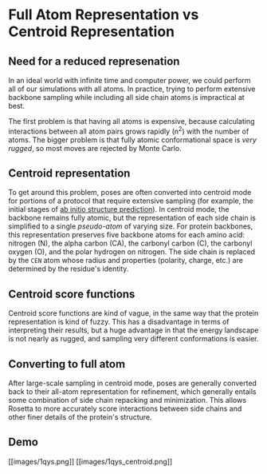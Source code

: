 Full Atom Representation vs Centroid Representation
===================================================

Need for a reduced represenation
--------------------------------
In an ideal world with infinite time and computer power, we could perform all of our simulations with all atoms. In practice, trying to perform extensive backbone sampling while including all side chain atoms is impractical at best.

The first problem is that having all atoms is expensive, because calculating interactions between all atom pairs grows rapidly (n<sup>2</sup>) with the number of atoms. The bigger problem is that fully atomic conformational space is _very rugged_, so most moves are rejected by Monte Carlo.

Centroid representation
-----------------------

To get around this problem, poses are often converted into centroid mode for portions of a protocol that require extensive sampling (for example, the initial stages of [ab initio structure prediction](https://www.rosettacommons.org/demos/latest/public/abinitio/README)). In centroid mode, the backbone remains fully atomic, but the representation of each side chain is simplified to a single _pseudo-atom_ of varying size. For protein backbones, this representation preserves five backbone atoms for each amino acid: nitrogen (N), the alpha carbon (CA), the carbonyl carbon (C), the carbonyl oxygen (O), and the polar hydrogen on nitrogen. The side chain is replaced by the `CEN` atom whose radius and properties (polarity, charge, etc.) are determined by the residue's identity.

Centroid score functions
------------------------
Centroid score functions are kind of vague, in the same way that the protein representation is kind of fuzzy. This has a disadvantage in terms of interpreting their results, but a huge advantage in that the energy landscape is not nearly as rugged, and sampling very different conformations is easier.

Converting to full atom
-----------------------
After large-scale sampling in centroid mode, poses are generally converted back to their all-atom representation for refinement, which generally entails some combination of side chain repacking and minimization. This allows Rosetta to more accurately score interactions between side chains and other finer details of the protein's structure.

Demo
----
[[images/1qys.png]]
[[images/1qys_centroid.png]]